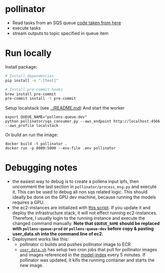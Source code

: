 # pollinator
- Read tasks from an SQS queue 
    [code taken from here](https://perandrestromhaug.com/posts/writing-an-sqs-consumer-in-python/)
- execute tasks
- stream outputs to topic specified in queue item

# Run locally
Install package:
```sh
# Install dependencies
pip install -e ".[test]"

# Install pre-commit hooks
brew install pre-commit
pre-commit install -t pre-commit
```

Setup localstack (see [../README.md](../README.md))
And start the worker
```
export QUEUE_NAME="pollens-queue-dev"
python pollinator/sqs_consumer.py --aws_endpoint http://localhost:4566 --aws_profile localstack
```
Or build an run the image:
```
docker build -t pollinator .
docker run -p 8000:5000 --env-file .env pollinator
```

# Debugging notes
- the easiest way to debug is to create a pollens input ipfs, then uncomment the last section in `pollinator/process_msg.py` and execute it. This can be used to debug all non sqs related logic. This should ideally be done on the GPU dev machine, because running the models requires a GPU.
- the ec2-instances are initialized with [this script](https://github.com/pollinations/infrastructure/blob/main/user_data.sh). If you update it and deploy the infrastructure stack, it will not effect running ec2-instances. Therefore, I usually login to the running instance and execute the changed command manually. **Note that `$QUEUE_NAME` should be replaced with `pollens-queue-prod` or `pollens-queue-dev` before copy & pasting user_data.sh into the command line of ec2.**
- Deployment works like this:
    - pollinator ci builds and pushes pollinator image to ECR
    - [`user_data.sh`](https://github.com/pollinations/infrastructure/blob/main/user_data.sh) has setup two cron jobs that pull for pollinator images and images referenced in the [model-index](https://github.com/pollinations/model-index) every 5 minutes. If pollinator was updated, it kills the running container and starts the new image.





